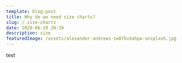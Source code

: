 ```yaml
---
template: blog-post
title: Why do we need size charts?
slug: /.size-charts
date: 2020-06-20 20:39
description: size
featuredImage: /assets/alexander-andrews-zw07kvdahpw-unsplash.jpg
---
```

test